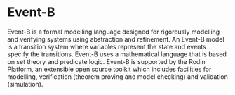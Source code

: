 # Event-B

<!-- this is a demo of the usage of footnote.
this is footnote1 [^1]。click it and see what will happen。 -->
Event-B is a formal modelling language designed for rigorously modelling and verifying systems using abstraction and refinement. An Event-B model is a transition system where variables represent the state and events specify the transitions. Event-B uses a mathematical language that is based on set theory and predicate logic. Event-B is supported by the Rodin Platform, an extensible open source toolkit which includes facilities for modelling, verification (theorem proving and model checking) and validation (simulation).


<!-- [^1]: this is the explanation of footnote -->
